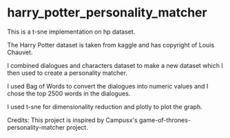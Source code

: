 # harry_potter_personality_matcher
This is a t-sne implementation on hp dataset.

The Harry Potter dataset is taken from kaggle and has copyright of Louis Chauvet.

I combined dialogues and characters dataset to make a new dataset which I then used to create a personality matcher. 

I used Bag of Words to convert the dialogues into numeric values and I chose the top 2500 words in the dialogues. 

I used t-sne for dimensionality reduction and plotly to plot the graph.

Credits: This project is inspired by Campusx's game-of-thrones-personality-matcher project.
